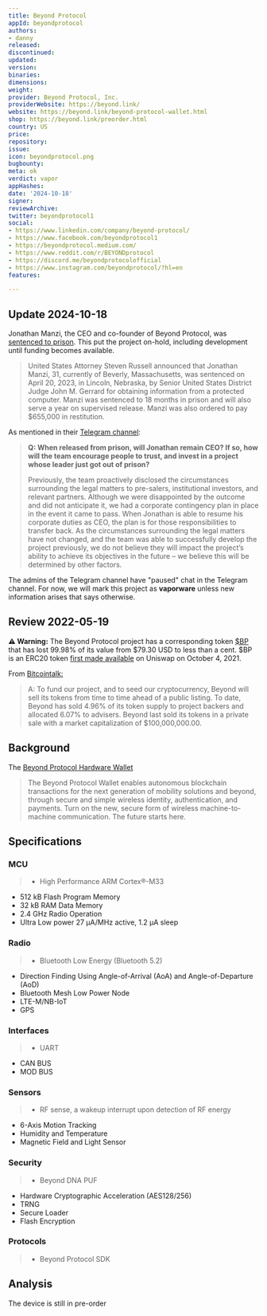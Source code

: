 ```yaml
---
title: Beyond Protocol
appId: beyondprotocol
authors:
- danny
released: 
discontinued: 
updated: 
version: 
binaries: 
dimensions: 
weight: 
provider: Beyond Protocol, Inc.
providerWebsite: https://beyond.link/
website: https://beyond.link/beyond-protocol-wallet.html
shop: https://beyond.link/preorder.html
country: US
price: 
repository: 
issue: 
icon: beyondprotocol.png
bugbounty: 
meta: ok
verdict: vapor
appHashes: 
date: '2024-10-18'
signer: 
reviewArchive: 
twitter: beyondprotocol1
social:
- https://www.linkedin.com/company/beyond-protocol/
- https://www.facebook.com/beyondprotocol1
- https://beyondprotocol.medium.com/
- https://www.reddit.com/r/BEYONDprotocol
- https://discord.me/beyondprotocolofficial
- https://www.instagram.com/beyondprotocol/?hl=en
features: 

---
```


## Update 2024-10-18

Jonathan Manzi, the CEO and co-founder of Beyond Protocol, was [sentenced to prison](https://www.justice.gov/usao-ne/pr/massachusetts-man-sentenced-computer-intrusion). This put the project on-hold, including development until funding becomes available. 

> United States Attorney Steven Russell announced that Jonathan Manzi, 31, currently of Beverly, Massachusetts, was sentenced on April 20, 2023, in Lincoln, Nebraska, by Senior United States District Judge John M. Gerrard for obtaining information from a protected computer.  Manzi was sentenced to 18 months in prison and will also serve a year on supervised release. Manzi was also ordered to pay $655,000 in restitution. 

As mentioned in their [Telegram channel](https://t.me/beyondprotocol):

> **Q: When released from prison, will Jonathan remain CEO? If so, how will the team encourage people to trust, and invest in a project whose leader just got out of prison?** 
>
> Previously, the team proactively disclosed the circumstances surrounding the legal matters to pre-salers, institutional investors, and relevant partners. Although we were disappointed by the outcome and did not anticipate it, we had a corporate contingency plan in place in the event it came to pass. When Jonathan is able to resume his corporate duties as CEO, the plan is for those responsibilities to transfer back. As the circumstances surrounding the legal matters have not changed, and the team was able to successfully develop the project previously, we do not believe they will impact the project’s ability to achieve its objectives in the future – we believe this will be determined by other factors.

The admins of the Telegram channel have "paused" chat in the Telegram channel. For now, we will mark this project as **vaporware** unless new information arises that says otherwise.

## Review 2022-05-19

**⚠️ Warning:** The Beyond Protocol project has a corresponding token [$BP](https://www.coinbase.com/price/beyond-protocol) that has lost 99.98% of its value from $79.30 USD to less than a cent. $BP is an ERC20 token [first made available](https://beyondprotocol.medium.com/important-tge-updates-token-distribution-exchange-info-8bd64f3a48fd) on Uniswap on October 4, 2021.

From [Bitcointalk:](https://bitcointalk.org/index.php?topic=5331942.0)

> A: To fund our project, and to seed our cryptocurrency, Beyond will sell its tokens from time to time ahead of a public listing. To date, Beyond has sold 4.96% of its token supply to project backers and allocated 6.07% to advisers. Beyond last sold its tokens in a private sale with a market capitalization of $100,000,000.00.

## Background 

The [Beyond Protocol Hardware Wallet](https://beyond.link/beyond-protocol-wallet.html)

> The Beyond Protocol Wallet enables autonomous blockchain transactions for the next generation of mobility solutions and beyond, through secure and simple wireless identity, authentication, and payments. Turn on the new, secure form of wireless machine-to-machine communication. The future starts here.

## Specifications

### MCU

>- High Performance ARM Cortex®-M33
- 512 kB Flash Program Memory
- 32 kB RAM Data Memory
- 2.4 GHz Radio Operation
- Ultra Low power 27 µA/MHz active, 1.2 µA sleep

### Radio

>- Bluetooth Low Energy (Bluetooth 5.2)
- Direction Finding Using Angle-of-Arrival (AoA) and Angle-of-Departure (AoD)
- Bluetooth Mesh Low Power Node
- LTE-M/NB-IoT
- GPS

### Interfaces

>- UART
- CAN BUS
- MOD BUS

### Sensors

>- RF sense, a wakeup interrupt upon detection of RF energy
- 6-Axis Motion Tracking
- Humidity and Temperature
- Magnetic Field and Light Sensor

### Security

>- Beyond DNA PUF
- Hardware Cryptographic Acceleration (AES128/256)
- TRNG
- Secure Loader
- Flash Encryption

### Protocols

> - Beyond Protocol SDK

## Analysis 

The device is still in pre-order




